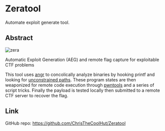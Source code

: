 # Zeratool

Automate exploit generate tool.

## Abstract

![zera](https://camo.githubusercontent.com/f4167f859807328b8f25e55982ff7deaa01469682bef24949d2dcdb4c4254317/68747470733a2f2f61736369696e656d612e6f72672f612f3435373936342e737667)

Automatic Exploit Generation (AEG) and remote flag capture for exploitable CTF problems

This tool uses [angr](https://github.com/angr/angr) to concolically analyze binaries by hooking printf and looking for [unconstrained paths](https://github.com/angr/angr-doc/blob/master/docs/examples.md#vulnerability-discovery). These program states are then weaponized for remote code execution through [pwntools](https://github.com/Gallopsled/pwntools) and a series of script tricks. Finally the payload is tested locally then submitted to a remote CTF server to recover the flag.

## Link

GitHub repo: https://github.com/ChrisTheCoolHut/Zeratool